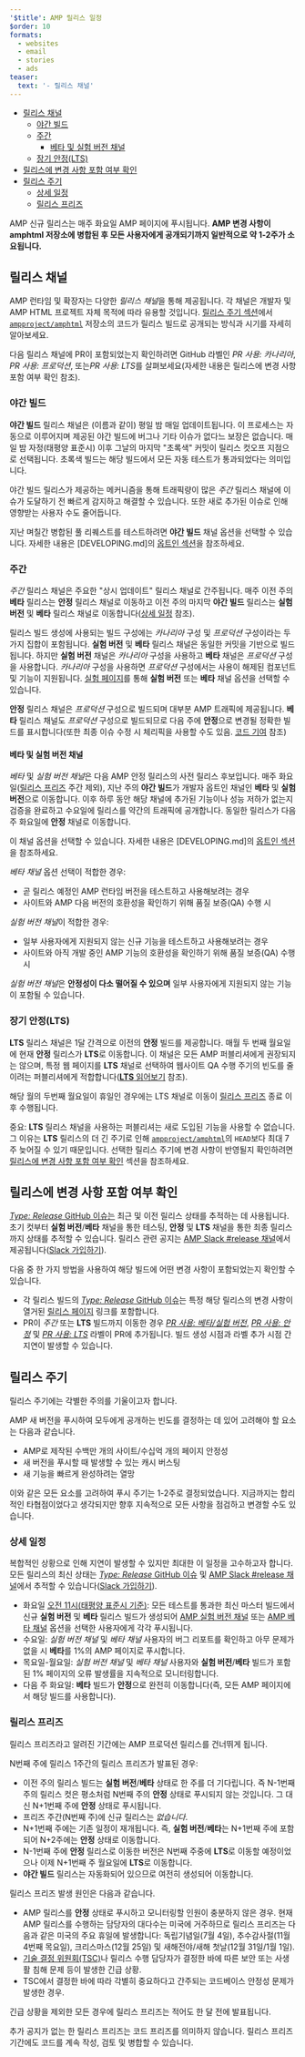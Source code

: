 ```yaml
---
'$title': AMP 릴리스 일정
$order: 10
formats:
  - websites
  - email
  - stories
  - ads
teaser:
  text: '- 릴리스 채널'
---
```


<!--
This file is imported from https://github.com/ampproject/amphtml/blob/main/contributing/release-schedule.md.
Please do not change this file.
If you have found a bug or an issue please
have a look and request a pull request there.
-->

- [릴리스 채널 ](#release-channels)
  - [야간 빌드](#nightly)
  - [주간 ](#weekly)
    - [베타 및 실험 버전 채널 ](#experimental-and-beta-channels)
  - [장기 안정(LTS) ](#long-term-stable-lts)
- [릴리스에 변경 사항 포함 여부 확인 ](#determining-if-your-change-is-in-a-release)
- [릴리스 주기](#release-cadence)
  - [상세 일정 ](#detailed-schedule)
  - [릴리스 프리즈](#release-freezes)

AMP 신규 릴리스는 매주 화요일 AMP 페이지에 푸시됩니다. **AMP 변경 사항이 amphtml 저장소에 병합된 후 모든 사용자에게 공개되기까지 일반적으로 약 1-2주가 소요됩니다.**

## 릴리스 채널 <a name="release-channels"></a>

AMP 런타임 및 확장자는 다양한 *릴리스 채널*을 통해 제공됩니다. 각 채널은 개발자 및 AMP HTML 프로젝트 자체 목적에 따라 유용할 것입니다. [릴리스 주기 섹션](#release-cadence)에서 [`ampproject/amphtml`](https://github.com/ampproject/amphtml) 저장소의 코드가 릴리스 빌드로 공개되는 방식과 시기를 자세히 알아보세요.

다음 릴리스 채널에 PR이 포함되었는지 확인하려면 GitHub 라벨인 <em>PR 사용: 카나리아</em>, <em>PR 사용: 프로덕션</em>, 또는<em>PR 사용: LTS</em>를 살펴보세요(자세한 내용은 <a>릴리스에 변경 사항 포함 여부 확인</a> 참조).

### 야간 빌드 <a name="nightly"></a>

**야간 빌드** 릴리스 채널은 (이름과 같이) 평일 밤 매일 업데이트됩니다. 이 프로세스는 자동으로 이루어지며 제공된 야간 빌드에 버그나 기타 이슈가 없다느 보장은 없습니다. 매일 밤 자정(태평양 표준시) 이후 그날의 마지막 "초록색" 커밋이 릴리스 컷오프 지점으로 선택됩니다. 초록색 빌드는 해당 빌드에서 모든 자동 테스트가 통과되었다는 의미입니다.

야간 빌드 릴리스가 제공하는 메커니즘을 통해 트래픽량이 많은 _주간_ 릴리스 채널에 이슈가 도달하기 전 빠르게 감지하고 해결할 수 있습니다. 또한 새로 추가된 이슈로 인해 영향받는 사용자 수도 줄어듭니다.

지난 며칠간 병합된 풀 리퀘스트를 테스트하려면 **야간 빌드** 채널 옵션을 선택할 수 있습니다. 자세한 내용은 [DEVELOPING.md]의 [옵트인 섹션](https://github.com/ampproject/amphtml/blob/main/contributing/DEVELOPING.md#opting-in-to-pre-release-channels)을 참조하세요.

### 주간 <a name="weekly"></a>

_주간_ 릴리스 채널은 주요한 "상시 업데이트" 릴리스 채널로 간주됩니다. 매주 이전 주의 **베타** 릴리스는 **안정** 릴리스 채널로 이동하고 이전 주의 마지막 **야간 빌드** 릴리스는 **실험 버전** 및 **베타** 릴리스 채널로 이동합니다([상세 일정](#detailed-schedule) 참조).

릴리스 빌드 생성에 사용되는 빌드 구성에는 _카나리아_ 구성 및 _프로덕션_ 구성이라는 두 가지 집합이 포함됩니다. **실험 버전** 및 **베타** 릴리스 채널은 동일한 커밋을 기반으로 빌드됩니다. 하지만 **실험 버전** 채널은 _카나리아_ 구성을 사용하고 **베타** 채널은 _프로덕션_ 구성을 사용합니다. _카나리아_ 구성을 사용하면 _프로덕션_ 구성에서는 사용이 해제된 컴포넌트 및 기능이 지원됩니다. [실험 페이지](https://cdn.ampproject.org/experiments.html)를 통해 **실험 버전** 또는 **베타** 채널 옵션을 선택할 수 있습니다.

**안정** 릴리스 채널은 _프로덕션_ 구성으로 빌드되며 대부분 AMP 트래픽에 제공됩니다. **베타** 릴리스 채널도 _프로덕션_ 구성으로 빌드되므로 다음 주에 **안정**으로 변경될 정확한 빌드를 표시합니다(또한 최종 이슈 수정 시 체리픽을 사용할 수도 있음. [코드 기여](https://github.com/ampproject/amphtml/blob/main/contributing/contributing-code.md#Cherry-picks) 참조)

#### 베타 및 실험 버전 채널 <a name="beta-and-experimental-channels"></a>

_베타_ 및 *실험 버전 채널*은 다음 AMP 안정 릴리스의 사전 릴리스 후보입니다. 매주 화요일([릴리스 프리즈](#release-freezes) 주간 제외), 지난 주의 **야간 빌드**가 개발자 옵트인 채널인 **베타** 및 **실험 버전**으로 이동합니다. 이후 하루 동안 해당 채널에 추가된 기능이나 성능 저하가 없는지 검증을 완료하고 수요일에 릴리스를 약간의 트래픽에 공개합니다. 동일한 릴리스가 다음 주 화요일에 **안정** 채널로 이동합니다.

이 채널 옵션을 선택할 수 있습니다. 자세한 내용은 [DEVELOPING.md]의 [옵트인 섹션](https://github.com/ampproject/amphtml/blob/main/contributing/DEVELOPING.md#opting-in-to-pre-release-channels)을 참조하세요.

_베타 채널_ 옵션 선택이 적합한 경우:

- 곧 릴리스 예정인 AMP 런타임 버전을 테스트하고 사용해보려는 경우
- 사이트와 AMP 다음 버전의 호환성을 확인하기 위해 품질 보증(QA) 수행 시

*실험 버전 채널*이 적합한 경우:

- 일부 사용자에게 지원되지 않는 신규 기능을 테스트하고 사용해보려는 경우
- 사이트와 아직 개발 중인 AMP 기능의 호환성을 확인하기 위해 품질 보증(QA) 수행 시

*실험 버전 채널*은 **안정성이 다소 떨어질 수 있으며** 일부 사용자에게 지원되지 않는 기능이 포함될 수 있습니다.

### 장기 안정(LTS) <a name="long-term-stable-lts"></a>

**LTS** 릴리스 채널은 1달 간격으로 이전의 **안정** 빌드를 제공합니다. 매월 두 번째 월요일에 현재 **안정** 릴리스가 **LTS**로 이동합니다. 이 채널은 모든 AMP 퍼블리셔에게 권장되지는 않으며, 특정 웹 페이지를 **LTS** 채널로 선택하여 웹사이트 QA 수행 주기의 빈도를 줄이려는 퍼블리셔에게 적합합니다(<a href="https://github.com/ampproject/amphtml/blob/main/contributing/lts-release.md" data-md-type="link">**LTS** 읽어보기</a> 참조).

해당 월의 두번째 월요일이 휴일인 경우에는 LTS 채널로 이동이 [릴리스 프리즈](#release-freezes) 종료 이후 수행됩니다.

중요: **LTS** 릴리스 채널을 사용하는 퍼블리셔는 새로 도입된 기능을 사용할 수 없습니다. 그 이유는 **LTS** 릴리스의 더 긴 주기로 인해 [`ampproject/amphtml`](https://github.com/ampproject/amphtml)의 `HEAD`보다 최대 7주 늦어질 수 있기 때문입니다. 선택한 릴리스 주기에 변경 사항이 반영될지 확인하려면 [릴리스에 변경 사항 포함 여부 확인](#determining-if-your-change-is-in-a-release) 섹션을 참조하세요.

## 릴리스에 변경 사항 포함 여부 확인 <a name="determining-if-your-change-is-in-a-release"></a>

[_Type: Release_ GitHub 이슈는](https://github.com/ampproject/amphtml/labels/Type%3A%20Release) 최근 및 이전 릴리스 상태를 추적하는 데 사용됩니다. 초기 컷부터 **실험 버전**/**베타** 채널을 통한 테스팅, **안정** 및 **LTS** 채널을 통한 최종 릴리스까지 상태를 추적할 수 있습니다. 릴리스 관련 공지는 [AMP Slack #release 채널](https://amphtml.slack.com/messages/C4NVAR0H3/)에서 제공됩니다([Slack 가입하기](https://bit.ly/amp-slack-signup)).

다음 중 한 가지 방법을 사용하여 해당 빌드에 어떤 변경 사항이 포함되었는지 확인할 수 있습니다.

- 각 릴리스 빌드의 [_Type: Release_ GitHub 이슈](https://github.com/ampproject/amphtml/labels/Type%3A%20Release)는 특정 해당 릴리스의 변경 사항이 열거된 [릴리스 페이지](https://github.com/ampproject/amphtml/releases) 링크를 포함합니다.
- PR이 _주간_ 또는 **LTS** 빌드까지 이동한 경우 [_PR 사용: 베타/실험 버전_](https://github.com/ampproject/amphtml/issues?q=label%3A%22PR+use%3A+In+Beta+%2F+Experimental%22), [_PR 사용: 안정_](https://github.com/ampproject/amphtml/issues?utf8=%E2%9C%93&q=label%3A%22PR%20use%3A%20In%20Production%22) 및 [_PR 사용: LTS_](https://github.com/ampproject/amphtml/issues?utf8=%E2%9C%93&q=label%3A%22PR%20use%3A%20In%20LTS%22) 라벨이 PR에 추가됩니다. 빌드 생성 시점과 라벨 추가 시점 간 지연이 발생할 수 있습니다.

## 릴리스 주기<a name="release-cadence"></a>

릴리스 주기에는 각별한 주의를 기울이고자 합니다.

AMP 새 버전을 푸시하여 모두에게 공개하는 빈도를 결정하는 데 있어 고려해야 할 요소는 다음과 같습니다.

- AMP로 제작된 수백만 개의 사이트/수십억 개의 페이지 안정성
- 새 버전을 푸시할 때 발생할 수 있는 캐시 버스팅
- 새 기능을 빠르게 완성하려는 열망

이와 같은 모든 요소를 고려하여 푸시 주기는 1-2주로 결정되었습니다. 지금까지는 합리적인 타협점이었다고 생각되지만 향후 지속적으로 모든 사항을 점검하고 변경할 수도 있습니다.

### 상세 일정 <a name="detailed-schedule"></a>

복합적인 상황으로 인해 지연이 발생할 수 있지만 최대한 이 일정을 고수하고자 합니다. 모든 릴리스의 최신 상태는 [_Type: Release_ GitHub 이슈](https://github.com/ampproject/amphtml/labels/Type%3A%20Release) 및 [AMP Slack #release 채널](https://amphtml.slack.com/messages/C4NVAR0H3/)에서 추적할 수 있습니다([Slack 가입하기](https://bit.ly/amp-slack-signup)).

- 화요일 [오전 11시(태평양 표준시 기준)](https://www.google.com/search?q=11am+pacific+in+current+time+zone): <a>모든 테스트를 통과한 최신 마스터 빌드</a>에서 신규 **실험 버전** 및 <strong>베타</strong> 릴리스 빌드가 생성되어 [AMP 실험 버전 채널](#amp-experimental-and-beta-channels) 또는 [AMP 베타 채널](#amp-experimental-and-beta-channels) 옵션을 선택한 사용자에게 각각 푸시됩니다.
- 수요일: _실험 버전 채널_ 및 _베타 채널_ 사용자의 버그 리포트를 확인하고 아무 문제가 없을 시 **베타**를 1%의 AMP 페이지로 푸시합니다.
- 목요일-월요일: _실험 버전 채널_ 및 _베타 채널_ 사용자와 **실험 버전**/**베타** 빌드가 포함된 1% 페이지의 오류 발생률을 지속적으로 모니터링합니다.
- 다음 주 화요일: **베타** 빌드가 **안정**으로 완전히 이동합니다(즉, 모든 AMP 페이지에서 해당 빌드를 사용합니다).

### 릴리스 프리즈<a name="release-freezes"></a>

릴리스 프리즈라고 알려진 기간에는 AMP 프로덕션 릴리스를 건너뛰게 됩니다.

N번째 주에 릴리스 1주간의 릴리스 프리즈가 발표된 경우:

- 이전 주의 릴리스 빌드는 **실험 버전**/**베타** 상태로 한 주를 더 기다립니다. 즉 N-1번째 주의 릴리스 컷은 평소처럼 N번째 주의 **안정** 상태로 푸시되지 않는 것입니다. 그 대신 N+1번째 주에 **안정** 상태로 푸시됩니다.
- 프리즈 주간(N번째 주)에 신규 릴리스는 _없습니다_.
- N+1번째 주에는 기존 일정이 재개됩니다. 즉, **실험 버전**/**베타**는 N+1번째 주에 포함되어 N+2주에는 **안정** 상태로 이동합니다.
- N-1번째 주에 **안정** 릴리스로 이동한 버전은 N번째 주중에 **LTS**로 이동할 예정이었으나 이제 N+1번째 주 월요일에 **LTS**로 이동합니다.
- **야간 빌드** 릴리스는 자동화되어 있으므로 여전히 생성되어 이동합니다.

릴리스 프리즈 발생 원인은 다음과 같습니다.

- AMP 릴리스를 **안정** 상태로 푸시하고 모니터링할 인원이 충분하지 않은 경우. 현재 AMP 릴리스를 수행하는 담당자의 대다수는 미국에 거주하므로 릴리스 프리즈는 다음과 같은 미국의 주요 휴일에 발생합니다: 독립기념일(7월 4일), 추수감사절(11월 4번째 목요일), 크리스마스(12월 25일) 및 새해전야/새해 첫날(12월 31일/1월 1일).
- [기술 결정 위원회(TSC)](https://github.com/ampproject/meta-tsc)나 릴리스 수행 담당자가 결정한 바에 따른 보안 또는 사생활 침해 문제 등이 발생한 긴급 상황.
- TSC에서 결정한 바에 따라 각별히 중요하다고 간주되는 코드베이스 안정성 문제가 발생한 경우.

긴급 상황을 제외한 모든 경우에 릴리스 프리즈는 적어도 한 달 전에 발표됩니다.

추가 공지가 없는 한 릴리스 프리즈는 코드 프리즈를 의미하지 않습니다. 릴리스 프리즈 기간에도 코드를 계속 작성, 검토 및 병합할 수 있습니다.
